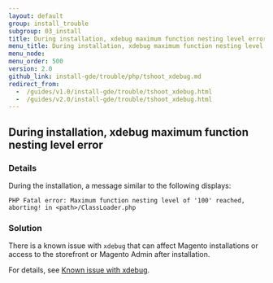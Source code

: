 ```yaml
---
layout: default 
group: install_trouble
subgroup: 03_install
title: During installation, xdebug maximum function nesting level error
menu_title: During installation, xdebug maximum function nesting level error
menu_node: 
menu_order: 500
version: 2.0
github_link: install-gde/trouble/php/tshoot_xdebug.md
redirect_from:
  -  /guides/v1.0/install-gde/trouble/tshoot_xdebug.html
  -  /guides/v2.0/install-gde/trouble/tshoot_xdebug.html
---
```


<h2 id="install-trouble-xdebug">During installation, xdebug maximum function nesting level error</h2>

### Details

During the installation, a  message similar to the following displays: 

	PHP Fatal error: Maximum function nesting level of '100' reached, aborting! in <path>/ClassLoader.php

### Solution

<p>There is a known issue with <code>xdebug</code> that can affect Magento installations or access to the storefront or Magento Admin after installation.</p>
<p>For details, see <a href="{{page.baseurl}}install-gde/trouble/tshoot_install-issues.html#known-devbeta-xdebug">Known issue with xdebug</a>.

